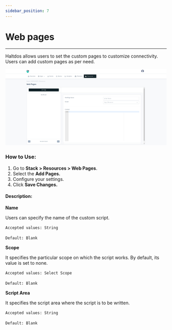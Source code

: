 ```yaml
---
sidebar_position: 7
---
```


# Web pages

---

Haltdos allows users to set the custom pages to customize connectivity. Users can add custom pages as per need.

![webpages](/img/platform/v8/docs/webpages.png)

### How to Use:

1. Go to **Stack > Resources  > Web Pages**.
2. Select the **Add Pages.**
3. Configure your settings. 
4. Click **Save Changes.**

#### Description:

**Name**

Users can specify the name of the custom script.

    Accepted values: String

    Default: Blank 

**Scope**

It specifies the particular scope on which the script works. By default, its value is set to none.

    Accepted values: Select Scope

    Default: Blank 

**Script Area**

It specifies the script area where the script is to be written.

    Accepted values: String

    Default: Blank 
